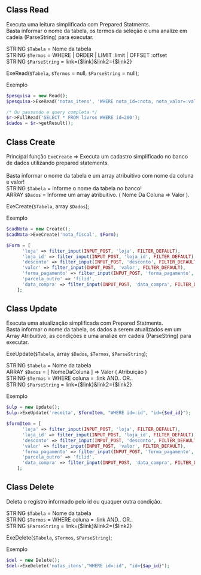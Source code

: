 ## Class Read
Executa uma leitura simplificada com Prepared Statments.<br>
Basta informar o nome da tabela, os termos da seleção e uma analize em cadeia (ParseString) para executar.<br>

STRING `$Tabela` = Nome da tabela<br>
STRING `$Termos` = WHERE | ORDER | LIMIT :limit | OFFSET :offset<br>
STRING `$ParseString` = link={$link}&link2={$link2}

ExeRead(`$Tabela`, `$Termos` = null, `$ParseString` = null);

Exemplo
```php
$pesquisa = new Read();
$pesquisa->ExeRead('notas_itens', 'WHERE nota_id=:nota, nota_valor=:valor', "nota={$idNota}&valor={$valorNota}");

/* Ou passando e query completa */
$r->FullRead('SELECT * FROM livros WHERE id=200');
$dados = $r->getResult();

```

## Class Create 

Principal função `ExeCreate` => Executa um cadastro simplificado no banco de dados utilizando prepared statements.<br><br>
Basta informar o nome da tabela e um array atribuitivo com nome da coluna e valor!<br>
STRING  `$Tabela`  = Informe o nome da tabela no banco!<br>
ARRAY   `$Dados`   = Informe um array atribuitivo. ( Nome Da Coluna => Valor ).

ExeCreate(`$Tabela`, array `$Dados`);

Exemplo
```php
$cadNota = new Create();
$cadNota->ExeCreate('nota_fiscal', $Form);

$Form = [
      'loja' => filter_input(INPUT_POST, 'loja', FILTER_DEFAULT),
      'loja_id' => filter_input(INPUT_POST, 'loja_id', FILTER_DEFAULT),
      'desconto' => filter_input(INPUT_POST, 'desconto', FILTER_DEFAULT),
      'valor' => filter_input(INPUT_POST, 'valor', FILTER_DEFAULT),
      'forma_pagamento' => filter_input(INPUT_POST, 'forma_pagamento', FILTER_DEFAULT),
      'parcela_outro' => 'filid',
      'data_compra' => filter_input(INPUT_POST, 'data_compra', FILTER_DEFAULT)
    ];
```
## Class Update

Executa uma atualização simplificada com Prepared Statments. <br>
Basta informar o nome da tabela, os dados a serem atualizados em um Array Atribuitivo, as condições e uma analize em cadeia (ParseString) para executar.

ExeUpdate(`$Tabela`, array `$Dados`, `$Termos`, `$ParseString`);

STRING `$Tabela` = Nome da tabela<br>
ARRAY `$Dados` = [ NomeDaColuna ] => Valor ( Atribuição )<br>
STRING `$Termos` = WHERE coluna = :link AND.. OR..<br>
STRING `$ParseString` = link={$link}&link2={$link2}

Exemplo
```php
$ulp = new Update();
$ulp->ExeUpdate('receita', $formItem, "WHERE id=:id", "id={$ed_id}");

$formItem = [
      'loja' => filter_input(INPUT_POST, 'loja', FILTER_DEFAULT),
      'loja_id' => filter_input(INPUT_POST, 'loja_id', FILTER_DEFAULT),
      'desconto' => filter_input(INPUT_POST, 'desconto', FILTER_DEFAULT),
      'valor' => filter_input(INPUT_POST, 'valor', FILTER_DEFAULT),
      'forma_pagamento' => filter_input(INPUT_POST, 'forma_pagamento', FILTER_DEFAULT),
      'parcela_outro' => 'filid',
      'data_compra' => filter_input(INPUT_POST, 'data_compra', FILTER_DEFAULT)
    ];
```

## Class Delete

Deleta o registro informado pelo id ou quaquer outra condição.

STRING `$Tabela` = Nome da tabela<br>
STRING `$Termos` = WHERE coluna = :link AND.. OR..<br>
STRING `$ParseString` = link={$link}&link2={$link2}<br>

ExeDelete(`$Tabela`, `$Termos`, `$ParseString`);

Exemplo
```php
$del = new Delete();
$del->ExeDelete('notas_itens',"WHERE id=:id", "id={$ap_id}");
```
